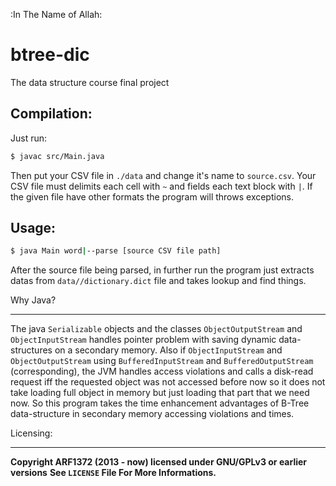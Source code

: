 :In The Name of Allah:

btree-dic
=========

The data structure course final project

Compilation:
------------

Just run:

```bash
$ javac src/Main.java
```

Then put your CSV file in `./data` and change it's name to `source.csv`.
Your CSV file must delimits each cell with `~` and fields each text block
with `|`.
If the given file have other formats the program will throws exceptions.

Usage:
------

```bash
$ java Main word|--parse [source CSV file path]
```

After the source file being parsed, in further run the program just extracts
datas from `data//dictionary.dict` file and takes lookup and find things.

Why Java?
*********

The java `Serializable` objects and the classes `ObjectOutputStream` and
`ObjectInputStream` handles pointer problem with saving dynamic data-structures
on a secondary memory.
Also if `ObjectInputStream` and `ObjectOutputStream` using `BufferedInputStream`
and `BufferedOutputStream` (corresponding), the JVM handles access violations
and calls a disk-read request iff the requested object was not accessed
before now so it does not take loading full object in memory but just loading
that part that we need now. So this program takes the
time enhancement advantages of B-Tree data-structure in secondary memory
accessing violations and times.

Licensing:
**********

**Copyright ARF1372 (2013 - now) licensed under GNU/GPLv3 or earlier versions**
**See `LICENSE` File For More Informations.**

